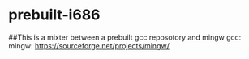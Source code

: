 # prebuilt-i686
 
##This is a mixter between a prebuilt gcc reposotory and mingw
gcc:
mingw: https://sourceforge.net/projects/mingw/
